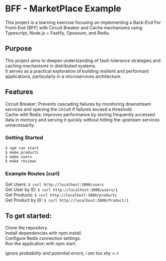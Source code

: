 # BFF - MarketPlace Example

This project is a learning exercise focusing on implementing a Back-End For Front-End (BFF) with Circuit Breaker and Cache mechanisms using Typescript, Node.js + Fastify, Opossum, and Redis.

## Purpose

This project aims to deepen understanding of fault-tolerance strategies and caching mechanisms in distributed systems.<br> It serves as a practical exploration of building resilient and performant applications, particularly in a microservices architecture.

## Features

Circuit Breaker: Prevents cascading failures by monitoring downstream services and opening the circuit if failures exceed a threshold. <br>
Cache with Redis: Improves performance by storing frequently accessed data in memory and serving it quickly without hitting the upstream services unnecessarily.

### Getting Started

`$ npm run start` <br>
`$ make products` <br>
`$ make users` <br>
`$ make reviews` <br>

### Example Routes (curl)

Get Users: `$ curl http://localhost:3000/users` <br>
Get User by ID: `$ curl http://localhost:3000/users/1` <br>
Get Products: `$ curl http://localhost:3000/products` <br>
Get Product by ID: `$ curl http://localhost:3000/Product/1` <br>

## To get started:

Clone the repository.<br>
Install dependencies with npm install.<br>
Configure Redis connection settings.<br>
Run the application with npm start.<br>

_ignore probability and potential errors, i am too shy >.<_
